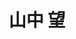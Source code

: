 ---
# Display name
title: 山中 望

# Username (this should match the folder name)
authors:
  - nozomu-yamanaka

# Is this the primary user of the site?
superuser: false

# Role/position
role: 修士（M2）

# D: 10, 9, 8, 7
# M: 6, 5, 4
# B: 3, 2, 1
weight: 5
# Organizations/Affiliations
organizations:
  - name: 静岡大学
    url: ''

# Short bio
bio: ''

interests: []

# education:
#   courses: []

# Social/Academic Networking
social: []

# Email for Gravatar
email: ''

# Highlight?
highlight_name: false

# User groups
user_groups:
  - 修士課程
  - メンバー
  - 学生
--- 